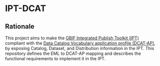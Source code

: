 # IPT-DCAT

## Rationale

This project aims to make the [GBIF Integrated Publish Toolkit (IPT)](https://github.org/ipt) compliant with the [Data Catalog Vocabulary application profile (DCAT-AP)](https://joinup.ec.europa.eu/asset/dcat_application_profile/description), by exposing Catalog, Dataset, and Distribution information in the IPT. This repository defines the EML to DCAT-AP mapping and describes the functional requirements to implement it in the IPT.
